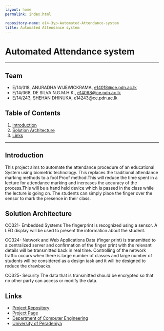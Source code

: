 ```yaml
---
layout: home
permalink: index.html

repository-name: e14-3yp-Automated-Attendance-system
title: Automated Attendance system
---
```


# Automated Attendance system

---

## Team
-  E/14/018, ANURADHA WIJEWICKRAMA, [e14018@ce.pdn.ac.lk](mailto:e14018@ce.pdn.ac.lk)
-  E/14/068, DE SILVA N.G.M.H.K., [e14068@ce.pdn.ac.lk](mailto:e14068@ce.pdn.ac.lk)
-  E/14/243, SHEHAN DHINUKA, [e14243@ce.pdn.ac.lk](mailto:e14243@ce.pdn.ac.lk)

## Table of Contents
1. [Introduction](#introduction)
2. [Solution Architecture](#solution-architecture )
3. [Links](#links)

---

## Introduction


This project aims to automate the attendance procedure of an educational System using biometric technology. This replaces the traditional attendance marking methods to a fool Proof method.This will reduce the time spent in a lecture for attendance marking and increases the accuracy of the process.This will be a hand held device which is passed in the class while the lecture is going on. The students can simply place the finger over the sensor to mark the presence in their class.


## Solution Architecture

CO321- Embedded Systems
    The fingerprint is recognized using a sensor. A LED display will be used to present the information about the student.

CO324- Network and Web Applications 
    Data (finger print) is transmitted to a centralized server and confirmation of the finger print with the relevant details will be transmitted back in real time. Controlling of the network traffic occurs when there is large number of classes and large number of students will be considered as a design task and it will be designed to reduce the drawbacks.

CO325- Security
    The data that is transmitted should be encrypted so that no other party can access or modify the data. 


## Links

- <a href = "https://github.com/cepdnaclk/e14-3yp-Automated-Attendance-system" target = "_blank"> Project Repository </a>
- <a href = "https://cepdnaclk.github.io/e14-3yp-Automated-Attendance-system/" target = "_blank">Project Page</a>
- <a href = "http://www.ce.pdn.ac.lk/" target = "_blank">Department of Computer Engineering</a>
- <a href = "https://eng.pdn.ac.lk/" target = "_blank">University of Peradeniya</a>


[//]: # (Please refer this to learn more about Markdown syntax)
[//]: # (https://github.com/adam-p/markdown-here/wiki/Markdown-Cheatsheet)
